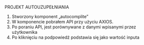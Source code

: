 PROJEKT AUTOUZUPEŁNIANIA
1.	Stworzony komponent „autocomplite”
2.	W komponencie pobrałem API przy użyciu AXIOS.
3.	Po poraniu API, jest porównywane z danymi wpisanymi przez użytkownika 
4.	Po kliknięciu na podpowiedź podstawia się jako wartość inputa

